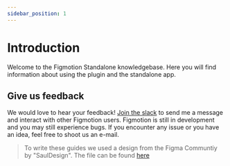 ```yaml
---
sidebar_position: 1
---
```


# Introduction

Welcome to the Figmotion Standalone knowledgebase. Here you will find information about using the plugin and the standalone app.

## Give us feedback
We would love to hear your feedback! [Join the slack](https://join.slack.com/t/figmotion/shared_invite/zt-1l2ivvyet-6GFIGoydIdI64FCVbs40NQ) to send me a message and interact with other Figmotion users. Figmotion is still in development and you may still experience bugs. If you encounter any issue or you have an idea, feel free to shoot us an e-mail.

> To write these guides we used a design from the Figma Communtiy by "SaulDesign". The file can be found [here](https://www.figma.com/community/file/1175755450846438274)